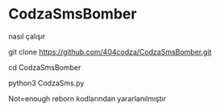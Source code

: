 # CodzaSmsBomber
nasıl çalışır

git clone https://github.com/404codza/CodzaSmsBomber.git

cd CodzaSmsBomber

python3 CodzaSms.py

Not=enough reborn kodlarından yararlanılmıştır
